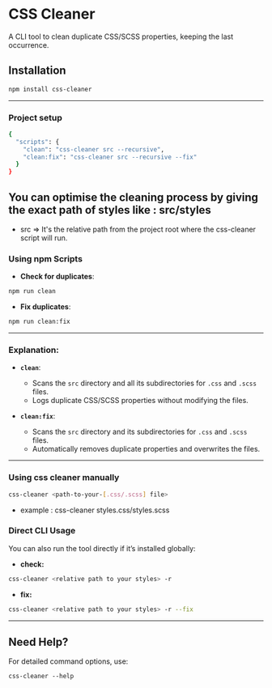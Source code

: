 # CSS Cleaner

A CLI tool to clean duplicate CSS/SCSS properties, keeping the last occurrence.

## Installation

```bash
npm install css-cleaner
```
---

### Project setup
```bash
{
  "scripts": {
    "clean": "css-cleaner src --recursive",
    "clean:fix": "css-cleaner src --recursive --fix"
  }
}
```
 ## You can optimise the cleaning process by giving the exact path of styles like :  src/styles
- src => It's the relative path from the project root where the css-cleaner script will run.


### **Using npm Scripts**

- **Check for duplicates**:
```bash
npm run clean
```

- **Fix duplicates**:
```bash
npm run clean:fix

```

---

### **Explanation:**

- **` clean `**:
  - Scans the `src` directory and all its subdirectories for `.css` and `.scss` files.
  - Logs duplicate CSS/SCSS properties without modifying the files.


- **` clean:fix `**:
  - Scans the `src` directory and its subdirectories for `.css` and `.scss` files.
  - Automatically removes duplicate properties and overwrites the files.
---

### **Using css cleaner manually**
```bash
css-cleaner <path-to-your-[.css/.scss] file>
```
- example : css-cleaner styles.css/styles.scss


### **Direct CLI Usage**

You can also run the tool directly if it’s installed globally:
- **check:**
```bash
css-cleaner <relative path to your styles> -r
```
- **fix:**
```bash
css-cleaner <relative path to your styles> -r --fix
```
---

## **Need Help?**

For detailed command options, use:
```
css-cleaner --help
```
